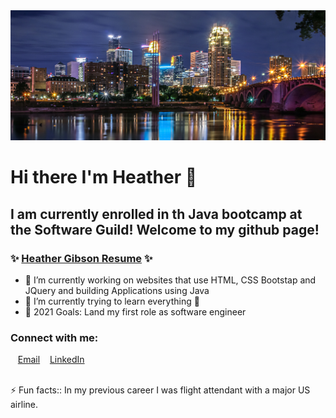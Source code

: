 <img src="./img/minneapolis.jpg"  >

# Hi there I'm Heather 👋


## I am currently enrolled in th Java bootcamp at the Software Guild! Welcome to my github page! <br>

### ✨  [Heather Gibson Resume](./img/RESUME_B-1.jpg) ✨


- 🔭 I’m currently working on websites that use HTML, CSS Bootstap and JQuery and building Applications using Java
- 🌱 I’m currently trying to learn everything   🤣
- 🥅 2021 Goals: Land my first role as software engineer

###  Connect with me:

&nbsp;&nbsp;
[Email](mailto:hgibson@gmail.com?subject=[GitHub]%20Source%20Han%20Sans) &nbsp;&nbsp; [LinkedIn](https://www.linkedin.com/in/heather-gibson-4089721b9/)

<br>
⚡ Fun facts:: In my previous career I was flight attendant with a major US airline.


